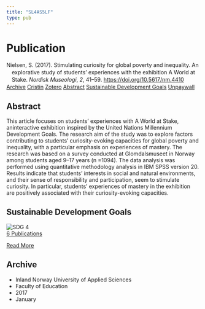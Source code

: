```yaml
---
title: "SL4AS5LF"
type: pub
---
```

<h1>Publication</h1>
<article id="csl-bib-container-SL4AS5LF" class="csl-bib-container">
  <div class="csl-bib-body" style="line-height: 1.35; padding-left: 1em; text-indent:-1em;">
  <div class="csl-entry">Nielsen, S. (2017). Stimulating curiosity for global poverty and inequality. An explorative study of students&#x2019; experiences with the exhibition A World at Stake. <i>Nordisk Museologi</i>, <i>2</i>, 41&#x2013;59. <a href="https://doi.org/10.5617/nm.4410">https://doi.org/10.5617/nm.4410</a></div>
</div>
  <div class="csl-bib-buttons">
    <a href="#taxonomy-article-SL4AS5LF" class="csl-bib-button">Archive</a>
    <a href="https://app.cristin.no/results/show.jsf?id=1421001" alt="Cristin URL" class="csl-bib-button">Cristin</a>
    <a href="http://zotero.org/groups/5402882/items/SL4AS5LF" alt="Zotero URL" class="csl-bib-button">Zotero</a>
    <a href="#abstract-article-SL4AS5LF" class="csl-bib-button">Abstract</a>
    <a href="#sdg-article-SL4AS5LF" class="csl-bib-button">Sustainable Development Goals</a>
    <a href="https://www.journals.uio.no/index.php/museolog/article/download/4410/3873" class="csl-bib-button">Unpaywall</a>
  </div>
  <div id="csl-bib-meta-container-SL4AS5LF"></div>
</article>
<div id="csl-bib-meta-SL4AS5LF" class="csl-bib-meta">
  <article id="abstract-article-SL4AS5LF" class="abstract-article">
    <h1>Abstract</h1>
    This article focuses on students’ experiences with A World at Stake, aninteractive exhibition inspired by the United Nations Millennium Development Goals. The research aim of the study was to explore factors contributing to students’ curiosity-evoking capacities for global poverty and inequality, with a particular emphasis on experiences of mastery. The research was based on a survey conducted at Glomdalsmuseet in Norway among students aged 9–17 years (n =1094). The data analysis was performed using quantitative methodology analysis in IBM SPSS version 20. Results indicate that students’ interests in social and natural environments, and their sense of responsibility and participation, seem to stimulate curiosity. In particular, students’ experiences of mastery in the exhibition are positively associated with their curiosity-evoking capacities.
  </article>
  <article id="sdg-article-SL4AS5LF" class="sdg-article">
    <h1>Sustainable Development Goals</h1>
    <div class="sdg-container"><div id="sdg4" class="sdg"> <img src="{{< params subfolder >}}images/sdg/sdg04_en.png" class="image" alt="SDG 4"> <div class="sdg-overlay"> <a href="{{< params subfolder >}}en/archive/?sdg=4#archive" class="sdg-publication-count"><span>6</span> Publications</a> <p><a href="https://sdgs.un.org/goals/goal4" class="sdg-read-more">Read More</a></p> </div> </div></div>
  </article>
  <article id="taxonomy-article-SL4AS5LF" class="taxonomy-article">
    <h1>Archive</h1>
    <ul>
      <li>Inland Norway University of Applied Sciences</li>
      <li>Faculty of Education</li>
      <li>2017</li>
      <li>January</li>
    </ul>
  </article>
</div>
